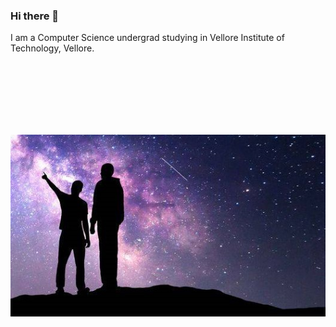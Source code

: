 ### Hi there 👋

I am a Computer Science undergrad studying in Vellore Institute of Technology, Vellore. 

<br>
<br>
<br>
<br>
<br>
<br>

![alt text](https://github.com/DDR-1/DDR-1/blob/main/ReadmeImage.png?raw=true)
<!--
**DDR-1/DDR-1** is a ✨ _special_ ✨ repository because its `README.md` (this file) appears on your GitHub profile.

Here are some ideas to get you started:

- 🔭 I’m currently working on ...
- 🌱 I’m currently learning ...
- 👯 I’m looking to collaborate on ...
- 🤔 I’m looking for help with ...
- 💬 Ask me about ...
- 📫 How to reach me: ...
- 😄 Pronouns: ...
- ⚡ Fun fact: ...
-->
